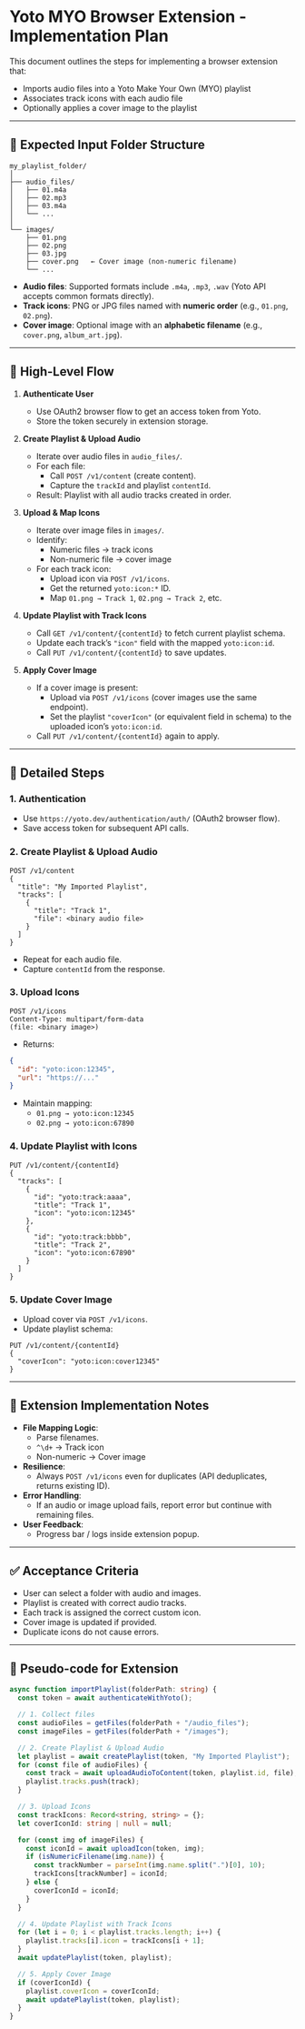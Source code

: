 # Yoto MYO Browser Extension - Implementation Plan

This document outlines the steps for implementing a browser extension that:
- Imports audio files into a Yoto Make Your Own (MYO) playlist
- Associates track icons with each audio file
- Optionally applies a cover image to the playlist

---

## 📂 Expected Input Folder Structure

```
my_playlist_folder/
│
├── audio_files/
│   ├── 01.m4a
│   ├── 02.mp3
│   ├── 03.m4a
│   └── ...
│
└── images/
    ├── 01.png
    ├── 02.png
    ├── 03.jpg
    ├── cover.png   ← Cover image (non-numeric filename)
    └── ...
```

- **Audio files**: Supported formats include `.m4a`, `.mp3`, `.wav` (Yoto API accepts common formats directly).
- **Track icons**: PNG or JPG files named with **numeric order** (e.g., `01.png`, `02.png`).
- **Cover image**: Optional image with an **alphabetic filename** (e.g., `cover.png`, `album_art.jpg`).

---

## 🔑 High-Level Flow

1. **Authenticate User**
   - Use OAuth2 browser flow to get an access token from Yoto.
   - Store the token securely in extension storage.

2. **Create Playlist & Upload Audio**
   - Iterate over audio files in `audio_files/`.
   - For each file:
     - Call `POST /v1/content` (create content).
     - Capture the `trackId` and playlist `contentId`.
   - Result: Playlist with all audio tracks created in order.

3. **Upload & Map Icons**
   - Iterate over image files in `images/`.
   - Identify:
     - Numeric files → track icons
     - Non-numeric file → cover image
   - For each track icon:
     - Upload icon via `POST /v1/icons`.
     - Get the returned `yoto:icon:*` ID.
     - Map `01.png → Track 1`, `02.png → Track 2`, etc.

4. **Update Playlist with Track Icons**
   - Call `GET /v1/content/{contentId}` to fetch current playlist schema.
   - Update each track’s `"icon"` field with the mapped `yoto:icon:id`.
   - Call `PUT /v1/content/{contentId}` to save updates.

5. **Apply Cover Image**
   - If a cover image is present:
     - Upload via `POST /v1/icons` (cover images use the same endpoint).
     - Set the playlist `"coverIcon"` (or equivalent field in schema) to the uploaded icon’s `yoto:icon:id`.
   - Call `PUT /v1/content/{contentId}` again to apply.

---

## 📜 Detailed Steps

### 1. Authentication
- Use `https://yoto.dev/authentication/auth/` (OAuth2 browser flow).
- Save access token for subsequent API calls.

### 2. Create Playlist & Upload Audio
```http
POST /v1/content
{
  "title": "My Imported Playlist",
  "tracks": [
    {
      "title": "Track 1",
      "file": <binary audio file>
    }
  ]
}
```

- Repeat for each audio file.
- Capture `contentId` from the response.

### 3. Upload Icons
```http
POST /v1/icons
Content-Type: multipart/form-data
(file: <binary image>)
```

- Returns:
```json
{
  "id": "yoto:icon:12345",
  "url": "https://..."
}
```

- Maintain mapping:
  - `01.png → yoto:icon:12345`
  - `02.png → yoto:icon:67890`

### 4. Update Playlist with Icons
```http
PUT /v1/content/{contentId}
{
  "tracks": [
    {
      "id": "yoto:track:aaaa",
      "title": "Track 1",
      "icon": "yoto:icon:12345"
    },
    {
      "id": "yoto:track:bbbb",
      "title": "Track 2",
      "icon": "yoto:icon:67890"
    }
  ]
}
```

### 5. Update Cover Image
- Upload cover via `POST /v1/icons`.
- Update playlist schema:
```http
PUT /v1/content/{contentId}
{
  "coverIcon": "yoto:icon:cover12345"
}
```

---

## 🚀 Extension Implementation Notes

- **File Mapping Logic**:
  - Parse filenames.
  - `^\d+` → Track icon
  - Non-numeric → Cover image
- **Resilience**:
  - Always `POST /v1/icons` even for duplicates (API deduplicates, returns existing ID).
- **Error Handling**:
  - If an audio or image upload fails, report error but continue with remaining files.
- **User Feedback**:
  - Progress bar / logs inside extension popup.

---

## ✅ Acceptance Criteria

- User can select a folder with audio and images.
- Playlist is created with correct audio tracks.
- Each track is assigned the correct custom icon.
- Cover image is updated if provided.
- Duplicate icons do not cause errors.

---

## 🧩 Pseudo-code for Extension

```typescript
async function importPlaylist(folderPath: string) {
  const token = await authenticateWithYoto();

  // 1. Collect files
  const audioFiles = getFiles(folderPath + "/audio_files");
  const imageFiles = getFiles(folderPath + "/images");

  // 2. Create Playlist & Upload Audio
  let playlist = await createPlaylist(token, "My Imported Playlist");
  for (const file of audioFiles) {
    const track = await uploadAudioToContent(token, playlist.id, file);
    playlist.tracks.push(track);
  }

  // 3. Upload Icons
  const trackIcons: Record<string, string> = {};
  let coverIconId: string | null = null;

  for (const img of imageFiles) {
    const iconId = await uploadIcon(token, img);
    if (isNumericFilename(img.name)) {
      const trackNumber = parseInt(img.name.split(".")[0], 10);
      trackIcons[trackNumber] = iconId;
    } else {
      coverIconId = iconId;
    }
  }

  // 4. Update Playlist with Track Icons
  for (let i = 0; i < playlist.tracks.length; i++) {
    playlist.tracks[i].icon = trackIcons[i + 1];
  }
  await updatePlaylist(token, playlist);

  // 5. Apply Cover Image
  if (coverIconId) {
    playlist.coverIcon = coverIconId;
    await updatePlaylist(token, playlist);
  }
}
```
